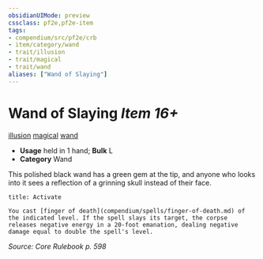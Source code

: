 ```yaml
---
obsidianUIMode: preview
cssclass: pf2e,pf2e-item
tags:
- compendium/src/pf2e/crb
- item/category/wand
- trait/illusion
- trait/magical
- trait/wand
aliases: ["Wand of Slaying"]
---
```

# Wand of Slaying *Item 16+*  
[illusion](rules/traits/illusion.md "Illusion School Trait")  [magical](rules/traits/magical.md "Magical Item Trait")  [wand](rules/traits/wand.md "Wand Item Trait")  

- **Usage** held in 1 hand; **Bulk** L
- **Category** Wand

This polished black wand has a green gem at the tip, and anyone who looks into it sees a reflection of a grinning skull instead of their face.

```ad-embed-ability
title: Activate

You cast [finger of death](compendium/spells/finger-of-death.md) of the indicated level. If the spell slays its target, the corpse releases negative energy in a 20-foot emanation, dealing negative damage equal to double the spell's level.
```

*Source: Core Rulebook p. 598*
